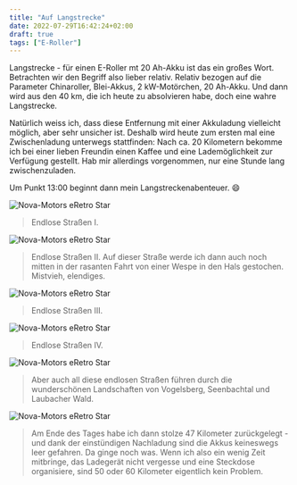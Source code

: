 ```yaml
---
title: "Auf Langstrecke"
date: 2022-07-29T16:42:24+02:00
draft: true
tags: ["E-Roller"]
---
```

Langstrecke - für einen E-Roller mt 20 Ah-Akku ist das ein großes Wort. Betrachten wir den Begriff also lieber relativ. Relativ bezogen auf die Parameter Chinaroller, Blei-Akkus, 2 kW-Motörchen, 20 Ah-Akku. Und dann wird aus den 40 km, die ich heute zu absolvieren habe, doch eine wahre Langstrecke.

Natürlich weiss ich, dass diese Entfernung mit einer Akkuladung vielleicht möglich, aber sehr unsicher ist. Deshalb wird heute zum ersten mal eine Zwischenladung unterwegs stattfinden: Nach ca. 20 Kilometern bekomme ich bei einer lieben Freundin einen Kaffee und eine Lademöglichkeit zur Verfügung gestellt. Hab mir allerdings vorgenommen, nur eine Stunde lang zwischenzuladen.

Um Punkt 13:00 beginnt dann mein Langstreckenabenteuer. :smile:


![Nova-Motors eRetro Star](../07-29-p01.jpg)
> Endlose Straßen I.


![Nova-Motors eRetro Star](../07-29-p02.jpg)
> Endlose Straßen II. Auf dieser Straße werde ich dann auch noch mitten in der rasanten Fahrt von einer Wespe in den Hals gestochen. Mistvieh, elendiges.


![Nova-Motors eRetro Star](../07-29-p03.jpg)
> Endlose Straßen III.


![Nova-Motors eRetro Star](../07-29-p04.jpg)
> Endlose Straßen IV.


![Nova-Motors eRetro Star](../07-29-p05.jpg)
> Aber auch all diese endlosen Straßen führen durch die wunderschönen Landschaften von Vogelsberg, Seenbachtal und Laubacher Wald.


![Nova-Motors eRetro Star](../07-29-p06.jpg)
> Am Ende des Tages habe ich dann stolze 47 Kilometer zurückgelegt - und dank der einstündigen Nachladung sind die Akkus keineswegs leer gefahren. Da ginge noch was. Wenn ich also ein wenig Zeit mitbringe, das Ladegerät nicht vergesse und eine Steckdose organisiere, sind 50 oder 60 Kilometer eigentlich kein Problem.
